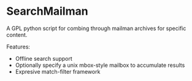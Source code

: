 SearchMailman
=============

A GPL python script for combing through mailman archives for specific content.

Features:
* Offline search support
* Optionally specify a unix mbox-style mailbox to accumulate results
* Expresive match-filter framework

